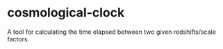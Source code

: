 # cosmological-clock
A tool for calculating the time elapsed between two given redshifts/scale factors.
